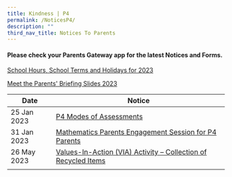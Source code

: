 ```yaml
---
title: Kindness | P4
permalink: /NoticesP4/
description: ""
third_nav_title: Notices To Parents
---
```

#### Please check your **Parents Gateway** app for the latest Notices and Forms.

[School Hours, School Terms and Holidays for 2023](/files/Letter%20to%20parents/007%20School%20Hours,%20School%20Terms%20and%20Holidays%20for%202023.pdf)

[Meet the Parents' Briefing Slides 2023](/for-parents/Other-Information/2023parentsbriefingslides/)

| Date | Notice |
| --- | ----- |
| 25 Jan 2023 | [P4 Modes of Assessments](/files/Letter%20to%20parents/Term%201/024%20P4%20Modes%20of%20Assessments.pdf) |
| 31 Jan 2023 | [Mathematics Parents Engagement Session for P4 Parents](/files/Letter%20to%20parents/Term%201/031%20Maths%20Parents%20Engagement%20Session_%20P4_2023.pdf) |
| 26 May 2023 | [Values-In-Action (VIA) Activity – Collection of Recycled Items](/files/Letter%20to%20parents/Term%202/059%20collection%20of%20recycled%20items.pdf) |
|  |  |
